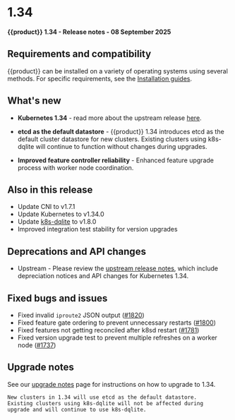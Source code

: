 # 1.34

**{{product}} 1.34 - Release notes - 08 September 2025**

## Requirements and compatibility

{{product}} can be installed on a variety of operating systems using 
several methods. For specific requirements, see the [Installation guides].

## What's new

- **Kubernetes 1.34** - read more about the upstream release [here].

- **etcd as the default datastore** - {{product}} 1.34 introduces etcd as 
the default cluster datastore for new clusters. Existing clusters using 
k8s-dqlite will continue to function without changes during upgrades.

- **Improved feature controller reliability** - Enhanced feature upgrade 
process with worker node coordination.

## Also in this release

- Update CNI to v1.7.1
- Update Kubernetes to v1.34.0
- Update [k8s-dqlite] to v1.8.0
- Improved integration test stability for version upgrades

## Deprecations and API changes

- Upstream - Please review the
[upstream release notes][upstream-changelog-1.34], which include depreciation
notices and API changes for Kubernetes 1.34.

## Fixed bugs and issues

- Fixed invalid `iproute2` JSON output ([#1820])
- Fixed feature gate ordering to prevent unnecessary restarts ([#1800])
- Fixed features not getting reconciled after k8sd restart ([#1781])
- Fixed version upgrade test to prevent multiple refreshes on a worker 
node ([#1737])

## Upgrade notes

See our [upgrade notes] page for instructions on how to upgrade to 1.34.

```{note}
New clusters in 1.34 will use etcd as the default datastore. 
Existing clusters using k8s-dqlite will not be affected during 
upgrade and will continue to use k8s-dqlite.
```

<!-- LINKS -->
[Installation guides]: /snap/howto/install/index
[here]: https://kubernetes.io/blog/2025/08/27/kubernetes-v1-34-release/
[upstream-changelog-1.34]: https://github.com/kubernetes/kubernetes/blob/master/CHANGELOG/CHANGELOG-1.34.md#deprecation
[k8s-dqlite]: https://github.com/canonical/k8s-dqlite
[upgrade notes]: /snap/reference/upgrading/

<!-- PR -->
[#1820]: https://github.com/canonical/k8s-snap/pull/1820
[#1800]: https://github.com/canonical/k8s-snap/pull/1800
[#1781]: https://github.com/canonical/k8s-snap/pull/1781
[#1737]: https://github.com/canonical/k8s-snap/pull/1737
